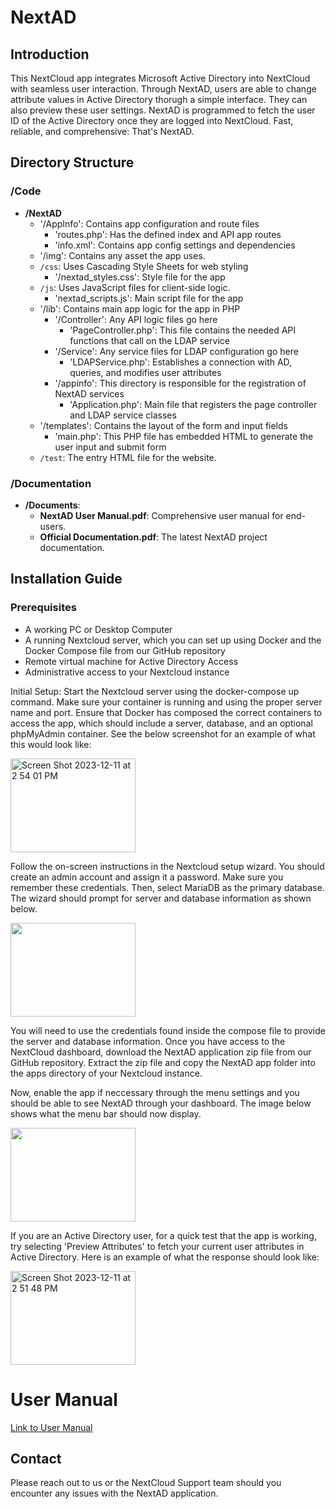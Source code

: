 # NextAD
## Introduction

This NextCloud app integrates Microsoft Active Directory into NextCloud with seamless user interaction. Through NextAD, users are able to change attribute values in Active Directory thorugh a simple interface. They can also preview these user settings. NextAD is programmed to fetch the user ID of the Active Directory once they are logged into NextCloud. Fast, reliable, and comprehensive: That's NextAD.

## Directory Structure

### /Code
- **/NextAD**
  - '/AppInfo': Contains app configuration and route files
      - 'routes.php': Has the defined index and API app routes
      - 'info.xml': Contains app config settings and dependencies
  - '/img': Contains any asset the app uses.
  - `/css`: Uses Cascading Style Sheets for web styling
      - '/nextad_styles.css': Style file for the app
  - `/js`: Uses JavaScript files for client-side logic.
      - 'nextad_scripts.js': Main script file for the app
  - '/lib': Contains main app logic for the app in PHP
      - '/Controller': Any API logic files go here
          - 'PageController.php': This file contains the needed API functions that call on the LDAP service
      - '/Service': Any service files for LDAP configuration go here
          - 'LDAPService.php': Establishes a connection with AD, queries, and modifies user attributes
      - '/appinfo': This directory is responsible for the registration of NextAD services
          - 'Application.php': Main file that registers the page controller and LDAP service classes
  - '/templates': Contains the layout of the form and input fields
      - 'main.php': This PHP file has embedded HTML to generate the user input and submit form 
  - `/test`: The entry HTML file for the website.

### /Documentation
- **/Documents**:
  - **NextAD User Manual.pdf**: Comprehensive user manual for end-users.
  - **Official Documentation.pdf**: The latest NextAD project documentation.

## Installation Guide

### Prerequisites

* A working PC or Desktop Computer
* A running Nextcloud server, which you can set up using Docker and the Docker Compose file from our GitHub repository
* Remote virtual machine for Active Directory Access
* Administrative access to your Nextcloud instance

Initial Setup: Start the Nextcloud server using the docker-compose up command. Make sure your container is running and using the proper server name and port. Ensure that Docker has composed the correct containers to access the app, which should include a server, database, and an optional phpMyAdmin container. See the below screenshot for an example of what this would look like:

<img width="200" height="150" alt="Screen Shot 2023-12-11 at 2 54 01 PM" src="https://github.com/Alkyz/NextAD/assets/90973494/4defce40-8426-40af-b04f-d774a967818e">

Follow the on-screen instructions in the Nextcloud setup wizard. You should create an admin account and assign it a password. Make sure you remember these credentials. Then, select MariaDB as the primary database. The wizard should prompt for server and database information as shown below.

<img src="https://github.com/Alkyz/NextAD/assets/90973494/b7e0eeef-ef03-499b-bcdb-33376796eb9d" width="200" height="150">


You will need to use the credentials found inside the compose file to provide the server and database information. Once you have access to the NextCloud dashboard, download the NextAD application zip file from our GitHub repository. Extract the zip file and copy the NextAD app folder into the apps directory of your Nextcloud instance. 

Now, enable the app if neccessary through the menu settings and you should be able to see NextAD through your dashboard. The image below shows what the menu bar should now display.

<img src="https://github.com/Alkyz/NextAD/assets/90973494/704035d4-b562-40fd-bb4f-9d4202f04783" width="200" height="150">

If you are an Active Directory user, for a quick test that the app is working, try selecting 'Preview Attributes' to fetch your current user attributes in Active Directory. Here is an example of what the response should look like:

<img width="200" height="150" alt="Screen Shot 2023-12-11 at 2 51 48 PM" src="https://github.com/Alkyz/NextAD/assets/90973494/b4ea13a7-f69b-489a-9104-0136d93ebf63">

# User Manual

[Link to User Manual](https://docs.google.com/document/d/1SCE8ht8mCx07ff1heD9eanbVxocmiE90mpH01h-vgoY/edit?usp=drive_link)

## Contact
Please reach out to us or the NextCloud Support team should you encounter any issues with the NextAD application.

